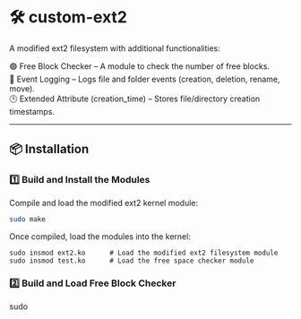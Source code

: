 # 🛠 custom-ext2

A modified ext2 filesystem with additional functionalities:

  🟢 Free Block Checker – A module to check the number of free blocks.  
  📜 Event Logging – Logs file and folder events (creation, deletion, rename, move).  
  🕒 Extended Attribute (creation_time) – Stores file/directory creation timestamps.  

---

## 📦 Installation  

### 1️⃣ Build and Install the Modules  
Compile and load the modified ext2 kernel module:  

```bash
sudo make
```
Once compiled, load the modules into the kernel:

```
sudo insmod ext2.ko      # Load the modified ext2 filesystem module
sudo insmod test.ko      # Load the free space checker module
```
### 2️⃣ Build and Load Free Block Checker

sudo 
